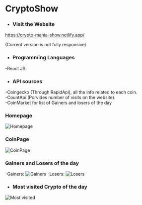 # CryptoShow
- ### Visit the Website
https://crypto-mania-show.netlify.app/

(Current version is not fully responsive)

- ### Programming Languages
-React JS

- ### API sources
-Coingecko (Through RapidApi), all the info related to each coin.
<br>
-CountApi (Porvides number of visits on the website).
<br>
-CoinMarket for list of Gainers and losers of the day
<br>

### Homepage
![Homepage](https://user-images.githubusercontent.com/91989821/167026289-8d6a7bf6-bce8-4616-af6e-3cc2607ceee6.png)
### CoinPage
![CoinPage](https://user-images.githubusercontent.com/91989821/167026487-18626eb1-8b35-43ed-9bac-a0f19ff55fc3.png)
### Gainers and Losers of the day
-Gainers:
![Gainers](https://user-images.githubusercontent.com/91989821/167026720-29e2e047-58e5-4f1c-b01c-1d25401f0654.png)
-Losers:
![Losers](https://user-images.githubusercontent.com/91989821/167027002-93e61595-5dfe-464a-82c9-afe11e8a896a.png)
- ### Most visited Crypto of the day
![Most visited](https://user-images.githubusercontent.com/91989821/167027845-35a458c2-41e6-405c-8c87-85f5dc503b89.png)
